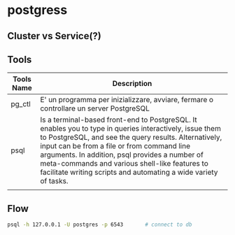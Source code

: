 # postgress

## Cluster vs Service(?)

## Tools

| Tools Name | Description                                                                                                                                                                                                                                                                                                                                                                           |
| ---------- | ------------------------------------------------------------------------------------------------------------------------------------------------------------------------------------------------------------------------------------------------------------------------------------------------------------------------------------------------------------------------------------- |
| pg\_ctl    | E' un programma per inizializzare, avviare, fermare o controllare un server PostgreSQL                                                                                                                                                                                                                                                                                                |
| psql       | Is a terminal-based front-end to PostgreSQL. It enables you to type in queries interactively, issue them to PostgreSQL, and see the query results. Alternatively, input can be from a file or from command line arguments. In addition, psql provides a number of meta-commands and various shell-like features to facilitate writing scripts and automating a wide variety of tasks. |
|            |                                                                                                                                                                                                                                                                                                                                                                                       |

## Flow

```bash
psql -h 127.0.0.1 -U postgres -p 6543       # connect to db
```
